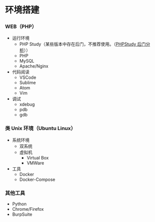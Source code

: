 # 环境搭建

### WEB（PHP）

* 运行环境
  * PHP Study（某些版本中存在后门，不推荐使用。（[PHPStudy 后门分析](https://paper.seebug.org/1044/)））
  * PHP
  * MySQL
  * Apache/Nginx
* 代码阅读
  * VSCode
  * Sublime
  * Atom
  * Vim
* 调试
  * xdebug
  * pdb
  * gdb

### 类 Unix 环境（Ubuntu Linux）

* 系统环境
  * 双系统
  * 虚拟机
    * Virtual Box
    * VMWare
* 工具
  * Docker
  * Docker-Compose

### 其他工具

* Python
* Chrome/Firefox
* BurpSuite

